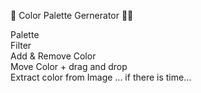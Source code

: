 🎨 Color Palette Gernerator 👨‍🎨

Palette  
Filter  
Add & Remove Color  
Move Color + drag and drop  
Extract color from Image ... if there is time...
